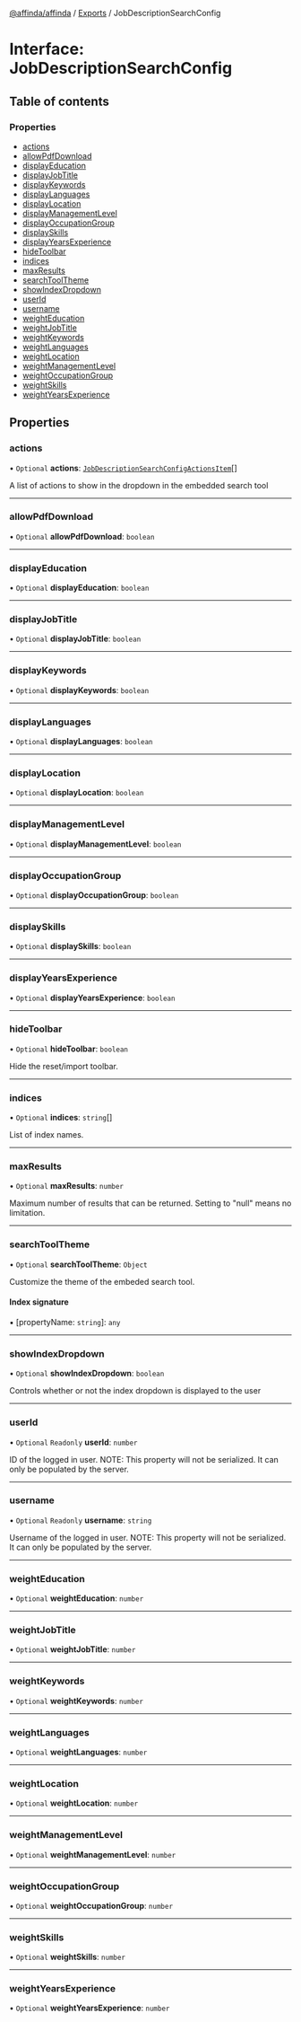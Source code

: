 [@affinda/affinda](../README.md) / [Exports](../modules.md) / JobDescriptionSearchConfig

# Interface: JobDescriptionSearchConfig

## Table of contents

### Properties

- [actions](JobDescriptionSearchConfig.md#actions)
- [allowPdfDownload](JobDescriptionSearchConfig.md#allowpdfdownload)
- [displayEducation](JobDescriptionSearchConfig.md#displayeducation)
- [displayJobTitle](JobDescriptionSearchConfig.md#displayjobtitle)
- [displayKeywords](JobDescriptionSearchConfig.md#displaykeywords)
- [displayLanguages](JobDescriptionSearchConfig.md#displaylanguages)
- [displayLocation](JobDescriptionSearchConfig.md#displaylocation)
- [displayManagementLevel](JobDescriptionSearchConfig.md#displaymanagementlevel)
- [displayOccupationGroup](JobDescriptionSearchConfig.md#displayoccupationgroup)
- [displaySkills](JobDescriptionSearchConfig.md#displayskills)
- [displayYearsExperience](JobDescriptionSearchConfig.md#displayyearsexperience)
- [hideToolbar](JobDescriptionSearchConfig.md#hidetoolbar)
- [indices](JobDescriptionSearchConfig.md#indices)
- [maxResults](JobDescriptionSearchConfig.md#maxresults)
- [searchToolTheme](JobDescriptionSearchConfig.md#searchtooltheme)
- [showIndexDropdown](JobDescriptionSearchConfig.md#showindexdropdown)
- [userId](JobDescriptionSearchConfig.md#userid)
- [username](JobDescriptionSearchConfig.md#username)
- [weightEducation](JobDescriptionSearchConfig.md#weighteducation)
- [weightJobTitle](JobDescriptionSearchConfig.md#weightjobtitle)
- [weightKeywords](JobDescriptionSearchConfig.md#weightkeywords)
- [weightLanguages](JobDescriptionSearchConfig.md#weightlanguages)
- [weightLocation](JobDescriptionSearchConfig.md#weightlocation)
- [weightManagementLevel](JobDescriptionSearchConfig.md#weightmanagementlevel)
- [weightOccupationGroup](JobDescriptionSearchConfig.md#weightoccupationgroup)
- [weightSkills](JobDescriptionSearchConfig.md#weightskills)
- [weightYearsExperience](JobDescriptionSearchConfig.md#weightyearsexperience)

## Properties

### actions

• `Optional` **actions**: [`JobDescriptionSearchConfigActionsItem`](JobDescriptionSearchConfigActionsItem.md)[]

A list of actions to show in the dropdown in the embedded search tool

___

### allowPdfDownload

• `Optional` **allowPdfDownload**: `boolean`

___

### displayEducation

• `Optional` **displayEducation**: `boolean`

___

### displayJobTitle

• `Optional` **displayJobTitle**: `boolean`

___

### displayKeywords

• `Optional` **displayKeywords**: `boolean`

___

### displayLanguages

• `Optional` **displayLanguages**: `boolean`

___

### displayLocation

• `Optional` **displayLocation**: `boolean`

___

### displayManagementLevel

• `Optional` **displayManagementLevel**: `boolean`

___

### displayOccupationGroup

• `Optional` **displayOccupationGroup**: `boolean`

___

### displaySkills

• `Optional` **displaySkills**: `boolean`

___

### displayYearsExperience

• `Optional` **displayYearsExperience**: `boolean`

___

### hideToolbar

• `Optional` **hideToolbar**: `boolean`

Hide the reset/import toolbar.

___

### indices

• `Optional` **indices**: `string`[]

List of index names.

___

### maxResults

• `Optional` **maxResults**: `number`

Maximum number of results that can be returned. Setting to "null" means no limitation.

___

### searchToolTheme

• `Optional` **searchToolTheme**: `Object`

Customize the theme of the embeded search tool.

#### Index signature

▪ [propertyName: `string`]: `any`

___

### showIndexDropdown

• `Optional` **showIndexDropdown**: `boolean`

Controls whether or not the index dropdown is displayed to the user

___

### userId

• `Optional` `Readonly` **userId**: `number`

ID of the logged in user.
NOTE: This property will not be serialized. It can only be populated by the server.

___

### username

• `Optional` `Readonly` **username**: `string`

Username of the logged in user.
NOTE: This property will not be serialized. It can only be populated by the server.

___

### weightEducation

• `Optional` **weightEducation**: `number`

___

### weightJobTitle

• `Optional` **weightJobTitle**: `number`

___

### weightKeywords

• `Optional` **weightKeywords**: `number`

___

### weightLanguages

• `Optional` **weightLanguages**: `number`

___

### weightLocation

• `Optional` **weightLocation**: `number`

___

### weightManagementLevel

• `Optional` **weightManagementLevel**: `number`

___

### weightOccupationGroup

• `Optional` **weightOccupationGroup**: `number`

___

### weightSkills

• `Optional` **weightSkills**: `number`

___

### weightYearsExperience

• `Optional` **weightYearsExperience**: `number`
